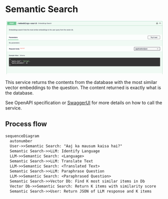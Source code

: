 # Semantic Search

![Semantic Search](./semantic-search-screenshot.png)

This service returns the contents from the database with the most similar vector
embeddings to the question. The content returned is exactly what is the database.

See OpenAPI specification or [SwaggerUI](index.md/#swaggerui) for more details on how to call the service.

## Process flow
``` mermaid
sequenceDiagram
  autonumber
  User->>Semantic Search: "Aaj ka mausum kaisa hai?"
  Semantic Search->>LLM: Identify Language
  LLM->>Semantic Search: <Language>
  Semantic Search->>LLM: Translate Text
  LLM->>Semantic Search: <Translated Text>
  Semantic Search->>LLM: Paraphrase Question
  LLM->>Semantic Search: <Paraphrased Question>
  Semantic Search->>Vector Db: Find K most similar items in Db
  Vector Db->>Semantic Search: Return K items with similarity score
  Semantic Search->>User: Return JSON of LLM response and K items

```
